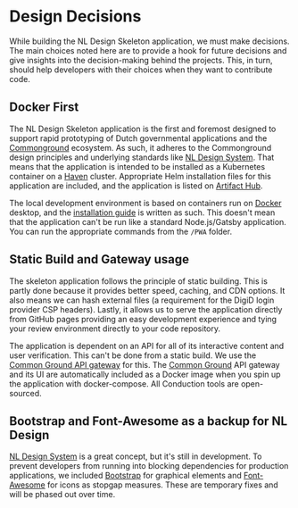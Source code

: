 # Design Decisions

While building the NL Design Skeleton application, we must make decisions. The main choices noted here are to provide a hook for future decisions and give insights into the decision-making behind the projects. This, in turn, should help developers with their choices when they want to contribute code.

## Docker First

The NL Design Skeleton application is the first and foremost designed to support rapid prototyping of Dutch governmental applications and the [Commonground](https://commonground.nl/) ecosystem. As such, it adheres to the Commonground design principles and underlying standards like [NL Design System](https://designsystem.gebruikercentraal.nl/). That means that the application is intended to be installed as a Kubernetes container on a [Haven](https://haven.commonground.nl/) cluster. Appropriate Helm installation files for this application are included, and the application is listed on [Artifact Hub](https://artifacthub.io).

The local development environment is based on containers run on [Docker](https://docker.com) desktop, and the [installation guide](./Installation.md) is written as such. This doesn't mean that the application can't be run like a standard Node.js/Gatsby application. You can run the appropriate commands from the `/PWA` folder.

## Static Build and Gateway usage

The skeleton application follows the principle of static building. This is partly done because it provides better speed, caching, and CDN options. It also means we can hash external files (a requirement for the DigiD login provider CSP headers). Lastly, it allows us to serve the application directly from GitHub pages providing an easy development experience and tying your review environment directly to your code repository.

The application is dependent on an API for all of its interactive content and user verification. This can't be done from a static build. We use the [Common Ground API gateway](https://github.com/ConductionNL/commonground-gateway) for this. The [Common Ground](https://commonground.nl/) API gateway and its UI are automatically included as a Docker image when you spin up the application with docker-compose. All Conduction tools are open-sourced.

## Bootstrap and Font-Awesome as a backup for NL Design

[NL Design System](https://designsystem.gebruikercentraal.nl/) is a great concept, but it's still in development. To prevent developers from running into blocking dependencies for production applications, we included [Bootstrap](https://getbootstrap.com/) for graphical elements and [Font-Awesome](https://fontawesome.com/) for icons as stopgap measures. These are temporary fixes and will be phased out over time.
